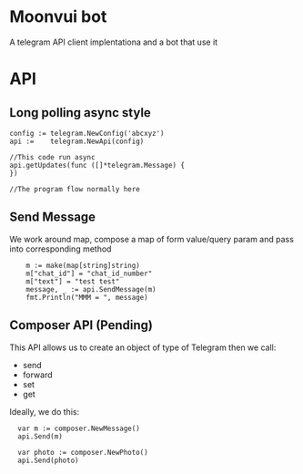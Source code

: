 # Moonvui bot

A telegram API client implentationa and a bot that use it


# API 


## Long polling async style
```
config := telegram.NewConfig('abcxyz')
api :=    telegram.NewApi(config)

//This code run async
api.getUpdates(func ([]*telegram.Message) {
})

//The program flow normally here
```

## Send Message

We work around map, compose a map of form value/query param and pass
into corresponding method

```
	m := make(map[string]string)
	m["chat_id"] = "chat_id_number"
	m["text"] = "test test"
	message, _ := api.SendMessage(m)
	fmt.Println("MMM = ", message)
```

## Composer API (Pending)

This API allows us to create an object of type of Telegram then we call:

  * send
  * forward
  * set
  * get


Ideally, we do this:

```
  var m := composer.NewMessage()
  api.Send(m)

  var photo := composer.NewPhoto()
  api.Send(photo)
```
